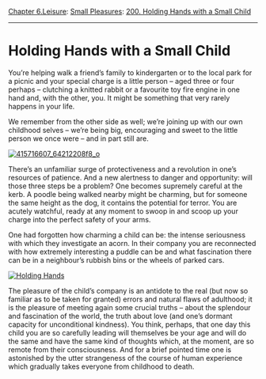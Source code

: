 [Chapter 6.Leisure](https://www.theschooloflife.com/thebookoflife/category/leisure/): [Small Pleasures](https://www.theschooloflife.com/thebookoflife/category/leisure/small-pleasures/): [200. Holding Hands with a Small Child](https://www.theschooloflife.com/thebookoflife/holding-hands-with-a-small-child/)

* * *

# Holding Hands with a Small Child

You’re helping walk a friend’s family to kindergarten or to the local park for a picnic and your special charge is a little person – aged three or four perhaps – clutching a knitted rabbit or a favourite toy fire engine in one hand and, with the other, you. It might be something that very rarely happens in your life.

We remember from the other side as well; we’re joining up with our own childhood selves – we’re being big, encouraging and sweet to the little person we once were – and in part still are.

[![415716607_64212208f8_o](https://www.theschooloflife.com/thebookoflife/wp-content/uploads/2014/09/415716607_64212208f8_o.jpg)](http://www.thebookoflife.org/wp-content/uploads/2014/09/415716607_64212208f8_o.jpg)

There’s an unfamiliar surge of protectiveness and a revolution in one’s resources of patience. And a new alertness to danger and opportunity: will those three steps be a problem? One becomes supremely careful at the kerb. A poodle being walked nearby might be charming, but for someone the same height as the dog, it contains the potential for terror. You are acutely watchful, ready at any moment to swoop in and scoop up your charge into the perfect safety of your arms.

One had forgotten how charming a child can be: the intense seriousness with which they investigate an acorn. In their company you are reconnected with how extremely interesting a puddle can be and what fascination there can be in a neighbour’s rubbish bins or the wheels of parked cars.

[![Holding Hands](https://www.theschooloflife.com/thebookoflife/wp-content/uploads/2014/09/5485227867_21229940a7_z.jpg)](http://www.thebookoflife.org/wp-content/uploads/2014/09/5485227867_21229940a7_z.jpg)

The pleasure of the child’s company is an antidote to the real (but now so familiar as to be taken for granted) errors and natural flaws of adulthood; it is the pleasure of meeting again some crucial truths – about the splendour and fascination of the world, the truth about love (and one’s dormant capacity for unconditional kindness). You think, perhaps, that one day this child you are so carefully leading will themselves be your age and will do the same and have the same kind of thoughts which, at the moment, are so remote from their consciousness. And for a brief pointed time one is astonished by the utter strangeness of the course of human experience which gradually takes everyone from childhood to death.
